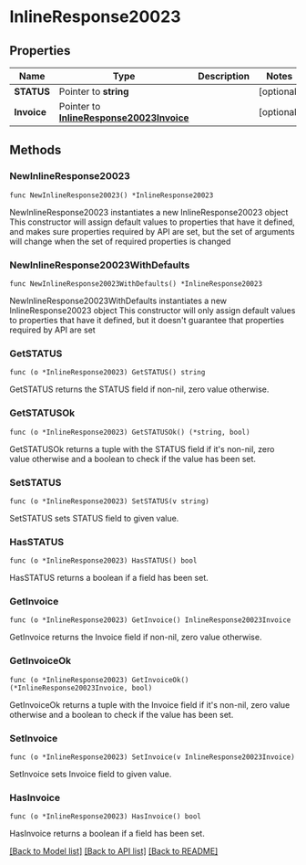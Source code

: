 # InlineResponse20023

## Properties

Name | Type | Description | Notes
------------ | ------------- | ------------- | -------------
**STATUS** | Pointer to **string** |  | [optional] 
**Invoice** | Pointer to [**InlineResponse20023Invoice**](inline_response_200_23_invoice.md) |  | [optional] 

## Methods

### NewInlineResponse20023

`func NewInlineResponse20023() *InlineResponse20023`

NewInlineResponse20023 instantiates a new InlineResponse20023 object
This constructor will assign default values to properties that have it defined,
and makes sure properties required by API are set, but the set of arguments
will change when the set of required properties is changed

### NewInlineResponse20023WithDefaults

`func NewInlineResponse20023WithDefaults() *InlineResponse20023`

NewInlineResponse20023WithDefaults instantiates a new InlineResponse20023 object
This constructor will only assign default values to properties that have it defined,
but it doesn't guarantee that properties required by API are set

### GetSTATUS

`func (o *InlineResponse20023) GetSTATUS() string`

GetSTATUS returns the STATUS field if non-nil, zero value otherwise.

### GetSTATUSOk

`func (o *InlineResponse20023) GetSTATUSOk() (*string, bool)`

GetSTATUSOk returns a tuple with the STATUS field if it's non-nil, zero value otherwise
and a boolean to check if the value has been set.

### SetSTATUS

`func (o *InlineResponse20023) SetSTATUS(v string)`

SetSTATUS sets STATUS field to given value.

### HasSTATUS

`func (o *InlineResponse20023) HasSTATUS() bool`

HasSTATUS returns a boolean if a field has been set.

### GetInvoice

`func (o *InlineResponse20023) GetInvoice() InlineResponse20023Invoice`

GetInvoice returns the Invoice field if non-nil, zero value otherwise.

### GetInvoiceOk

`func (o *InlineResponse20023) GetInvoiceOk() (*InlineResponse20023Invoice, bool)`

GetInvoiceOk returns a tuple with the Invoice field if it's non-nil, zero value otherwise
and a boolean to check if the value has been set.

### SetInvoice

`func (o *InlineResponse20023) SetInvoice(v InlineResponse20023Invoice)`

SetInvoice sets Invoice field to given value.

### HasInvoice

`func (o *InlineResponse20023) HasInvoice() bool`

HasInvoice returns a boolean if a field has been set.


[[Back to Model list]](../README.md#documentation-for-models) [[Back to API list]](../README.md#documentation-for-api-endpoints) [[Back to README]](../README.md)


